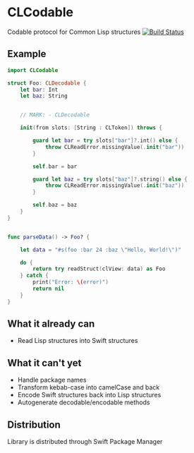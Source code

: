 # CLCodable
Codable protocol for Common Lisp structures
[![Build Status](https://travis-ci.org/zapko/CLCodable.svg?branch=develop)](https://travis-ci.org/zapko/CLCodable)

## Example
```Swift
import CLCodable

struct Foo: CLDecodable {
    let bar: Int
    let baz: String


    // MARK: - CLDecodable

    init(from slots: [String : CLToken]) throws {

        guard let bar = try slots["bar"]?.int() else {
            throw CLReadError.missingValue(.init("bar"))
        }

        self.bar = bar

        guard let baz = try slots["baz"]?.string() else {
            throw CLReadError.missingValue(.init("baz"))
        }

        self.baz = baz
    }
}


func parseData() -> Foo? {

    let data = "#s(foo :bar 24 :baz \"Hello, World!\")"

    do {
        return try readStruct(clView: data) as Foo
    } catch {
        print("Error: \(error)")
        return nil
    }
}

```

## What it already can
- Read Lisp structures into Swift structures

## What it can't yet
- Handle package names
- Transform kebab-case into camelCase and back
- Encode Swift structures back into Lisp structures
- Autogenerate decodable/encodable methods

## Distribution

Library is distributed through Swift Package Manager
